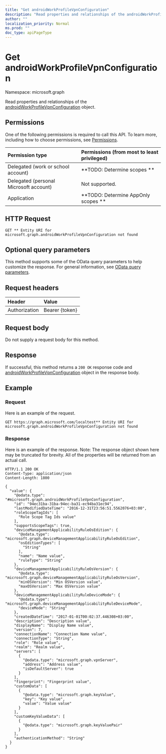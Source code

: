 ```yaml
---
title: "Get androidWorkProfileVpnConfiguration"
description: "Read properties and relationships of the androidWorkProfileVpnConfiguration object."
author: ""
localization_priority: Normal
ms.prod: ""
doc_type: apiPageType
---
```


# Get androidWorkProfileVpnConfiguration

Namespace: microsoft.graph

Read properties and relationships of the [androidWorkProfileVpnConfiguration](../resources/androidworkprofilevpnconfiguration.md) object.

## Permissions
One of the following permissions is required to call this API. To learn more, including how to choose permissions, see [Permissions](/concepts/permissions-reference.md).

|Permission type|Permissions (from most to least privileged)|
|:---|:---|
|Delegated (work or school account)|**TODO: Determine scopes **|
|Delegated (personal Microsoft account)|Not supported.|
|Application|**TODO: Determine AppOnly scopes **|

## HTTP Request
<!-- {
  "blockType": "ignored"
}
-->
``` http
GET ** Entity URI for microsoft.graph.androidWorkProfileVpnConfiguration not found
```

## Optional query parameters
This method supports some of the OData query parameters to help customize the response. For general information, see [OData query parameters](/graph/query-parameters).

## Request headers
|Header|Value|
|:---|:---|
|Authorization|Bearer {token}|

## Request body
Do not supply a request body for this method.

## Response
If successful, this method returns a `200 OK` response code and [androidWorkProfileVpnConfiguration](../resources/androidworkprofilevpnconfiguration.md) object in the response body.

## Example

### Request
Here is an example of the request.
<!-- {
  "blockType": "request",
  "name": "get_androidworkprofilevpnconfiguration"
}
-->
``` http
GET https://graph.microsoft.com/localtest** Entity URI for microsoft.graph.androidWorkProfileVpnConfiguration not found
```

### Response
Here is an example of the response. Note: The response object shown here may be truncated for brevity. All of the properties will be returned from an actual call.
<!-- {
  "blockType": "response",
  "truncated": true,
  "@odata.type": "microsoft.graph.androidWorkProfileVpnConfiguration"
}
-->
``` http
HTTP/1.1 200 OK
Content-Type: application/json
Content-Length: 1800

{
  "value": {
    "@odata.type": "#microsoft.graph.androidWorkProfileVpnConfiguration",
    "id": "94ec31ba-31ba-94ec-ba31-ec94ba31ec94",
    "lastModifiedDateTime": "2016-12-31T23:56:51.5562076+03:00",
    "roleScopeTagIds": [
      "Role Scope Tag Ids value"
    ],
    "supportsScopeTags": true,
    "deviceManagementApplicabilityRuleOsEdition": {
      "@odata.type": "microsoft.graph.deviceManagementApplicabilityRuleOsEdition",
      "osEditionTypes": [
        "String"
      ],
      "name": "Name value",
      "ruleType": "String"
    },
    "deviceManagementApplicabilityRuleOsVersion": {
      "@odata.type": "microsoft.graph.deviceManagementApplicabilityRuleOsVersion",
      "minOSVersion": "Min OSVersion value",
      "maxOSVersion": "Max OSVersion value"
    },
    "deviceManagementApplicabilityRuleDeviceMode": {
      "@odata.type": "microsoft.graph.deviceManagementApplicabilityRuleDeviceMode",
      "deviceMode": "String"
    },
    "createdDateTime": "2017-01-01T00:02:37.446308+03:00",
    "description": "Description value",
    "displayName": "Display Name value",
    "version": 7,
    "connectionName": "Connection Name value",
    "connectionType": "String",
    "role": "Role value",
    "realm": "Realm value",
    "servers": [
      {
        "@odata.type": "microsoft.graph.vpnServer",
        "address": "Address value",
        "isDefaultServer": true
      }
    ],
    "fingerprint": "Fingerprint value",
    "customData": [
      {
        "@odata.type": "microsoft.graph.keyValue",
        "key": "Key value",
        "value": "Value value"
      }
    ],
    "customKeyValueData": [
      {
        "@odata.type": "microsoft.graph.keyValuePair"
      }
    ],
    "authenticationMethod": "String"
  }
}
```

